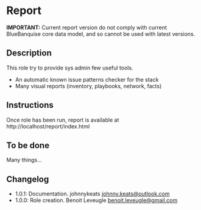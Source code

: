 # Report

**IMPORTANT:** Current report version do not comply with current BlueBanquise
core data model, and so cannot be used with latest versions.

## Description

This role try to provide sys admin few useful tools.

* An automatic known issue patterns checker for the stack
* Many visual reports (inventory, playbooks, network, facts)

## Instructions

Once role has been run, report is available at http://localhost/report/index.html

## To be done

Many things...

## Changelog

* 1.0.1: Documentation. johnnykeats <johnny.keats@outlook.com>
* 1.0.0: Role creation. Benoit Leveugle <benoit.leveugle@gmail.com>
